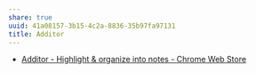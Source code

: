 ```yaml
---
share: true
uuid: 41a08157-3b15-4c2a-8836-35b97fa97131
title: Additor
---
```

* [Additor - Highlight & organize into notes - Chrome Web Store](https://chrome.google.com/webstore/detail/additor-highlight-organiz/hfllajanfnlimffhkjbondolipoimcgn)